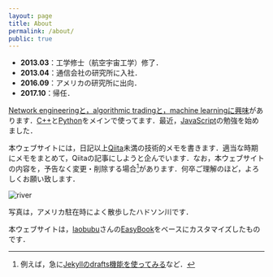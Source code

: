 ```yaml
---
layout: page
title: About
permalink: /about/
public: true
---
```


* **2013.03**：工学修士（航空宇宙工学）修了．
* **2013.04**：通信会社の研究所に入社．
* **2016.09**：アメリカの研究所に出向．
* **2017.10**：帰任．

[Network engineeringと，algorithmic tradingと，machine learningに興味](https://haltaro.github.io/projects)があります．[C++](https://isocpp.org/)と[Python](https://www.python.org/)をメインで使ってます．最近，[JavaScript](https://developer.mozilla.org/en-US/docs/Web/JavaScript)の勉強を始めました．

本ウェブサイトには，日記以上[Qiita](https://qiita.com/)未満の技術的メモを書きます．適当な時期にメモをまとめて，Qiitaの記事にしようと企んでいます．なお，本ウェブサイトの内容を，予告なく変更・削除する場合[^1]があります．何卒ご理解のほど，よろしくお願い致します．

![river]({{site.baseurl}}/images/river.jpg)

写真は，アメリカ駐在時によく散歩したハドソン川です．

本ウェブサイトは，[laobubu](https://github.com/laobubu)さんの[EasyBook](http://jekyllthemes.org/themes/easybook/)をベースにカスタマイズしたものです．

[^1]: 例えば，急に[Jekyllのdrafts機能を使ってみる](https://haltaro.github.io/2017/10/25/jekyll-drafts)など．
